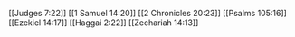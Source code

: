 [[Judges 7:22]]
[[1 Samuel 14:20]]
[[2 Chronicles 20:23]]
[[Psalms 105:16]]
[[Ezekiel 14:17]]
[[Haggai 2:22]]
[[Zechariah 14:13]]
